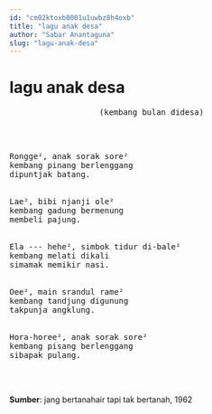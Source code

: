 ```yaml
---
id: "cm02ktoxb0001u1uwbz8h4oxb"
title: "lagu anak desa"
author: "Sabar Anantaguna"
slug: "lagu-anak-desa"
---
```


# lagu anak desa

<pre align="center">
(kembang bulan didesa)
</pre>
<br/><br/>
<pre>
Rongge², anak sorak sore²
kembang pinang berlenggang
dipuntjak batang.


Lae², bibi njanji ole²
kembang gadung bermenung
membeli pajung.


Ela --- hehe², simbok tidur di-bale²
kembang melati dikali
simamak memikir nasi.


Oee², main srandul rame²
kembang tandjung digunung
takpunja angklung.


Hora-horee², anak sorak sore²
kembang pisang berlenggang
sibapak pulang.
</pre>
<br/><br/>

**Sumber**: jang bertanahair tapi tak bertanah, 1962

